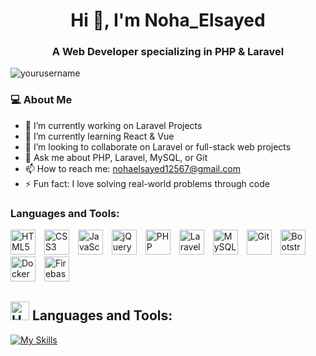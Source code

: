 
<h1 align="center">Hi 👋, I'm Noha_Elsayed</h1>
<h3 align="center">A Web Developer specializing in PHP & Laravel</h3>

<p align="left"> <img src="https://komarev.com/ghpvc/?username=yourusername&label=Profile%20views&color=0e75b6&style=flat" alt="yourusername" /> </p>

### 💻 About Me

- 🔭 I’m currently working on Laravel Projects  
- 🌱 I’m currently learning React & Vue
- 👯 I’m looking to collaborate on Laravel or full-stack web projects  
- 💬 Ask me about PHP, Laravel, MySQL, or Git  
- 📫 How to reach me: nohaelsayed12567@gmail.com  
- ⚡ Fun fact: I love solving real-world problems through code



<h3 align="left">Languages and Tools:</h3>

<!-- README.md -->
<p align="left">
  <img src="https://cdn.jsdelivr.net/gh/devicons/devicon/icons/html5/html5-original.svg" height="40" alt="HTML5" width="40" style="margin-right: 10px;" />
  <img src="https://cdn.jsdelivr.net/gh/devicons/devicon/icons/css3/css3-original.svg" height="40" alt="CSS3" width="40" style="margin-right: 10px;" />
  <img src="https://cdn.jsdelivr.net/gh/devicons/devicon/icons/javascript/javascript-original.svg" height="40" alt="JavaScript" width="40" style="margin-right: 10px;" />
  <img src="https://cdn.jsdelivr.net/gh/devicons/devicon/icons/jquery/jquery-original-wordmark.svg" height="40" alt="jQuery" width="40" style="margin-right: 10px;" />
  <img src="https://cdn.jsdelivr.net/gh/devicons/devicon/icons/php/php-original.svg" height="40" alt="PHP" width="40" style="margin-right: 10px;" />
  <img src="https://laravel.com/img/logomark.min.svg" height="40" alt="Laravel Logo" width="40" style="margin-right: 10px;" />
  <img src="https://cdn.jsdelivr.net/gh/devicons/devicon/icons/mysql/mysql-original-wordmark.svg" height="40" alt="MySQL" width="40" style="margin-right: 10px;" />
  <img src="https://cdn.jsdelivr.net/gh/devicons/devicon/icons/git/git-original.svg" height="40" alt="Git" width="40" style="margin-right: 10px;" />
  <img src="https://cdn.jsdelivr.net/gh/devicons/devicon/icons/bootstrap/bootstrap-original.svg" height="40" alt="Bootstrap" width="40" style="margin-right: 10px;" />
  <img src="https://cdn.jsdelivr.net/gh/devicons/devicon/icons/docker/docker-original-wordmark.svg" height="40" alt="Docker" width="40" style="margin-right: 10px;" />
  <img src="https://cdn.jsdelivr.net/gh/devicons/devicon/icons/firebase/firebase-plain.svg" height="40" alt="Firebase" width="40" style="margin-right: 10px;" />
</p>

 ## <img src="https://raw.githubusercontent.com/Tarikul-Islam-Anik/Animated-Fluent-Emojis/master/Emojis/Objects/Hammer%20and%20Wrench.png" alt="Hammer and Wrench" width="30" height="30" /> **Languages and Tools:**  
[![My Skills](https://skillicons.dev/icons?i=html,css,bootstrap,tailwind,js,php,laravel,dart,flutter,vite,nodejs,firebase,git,github,vscode,postman,stackoverflow&perline=13)](#)
<!---
shadrackjm/shadrackjm is a ✨ special ✨ repository because its `README.md` (this file) appears on your GitHub profile.
You can click the Preview link to take a look at your changes.
--->

